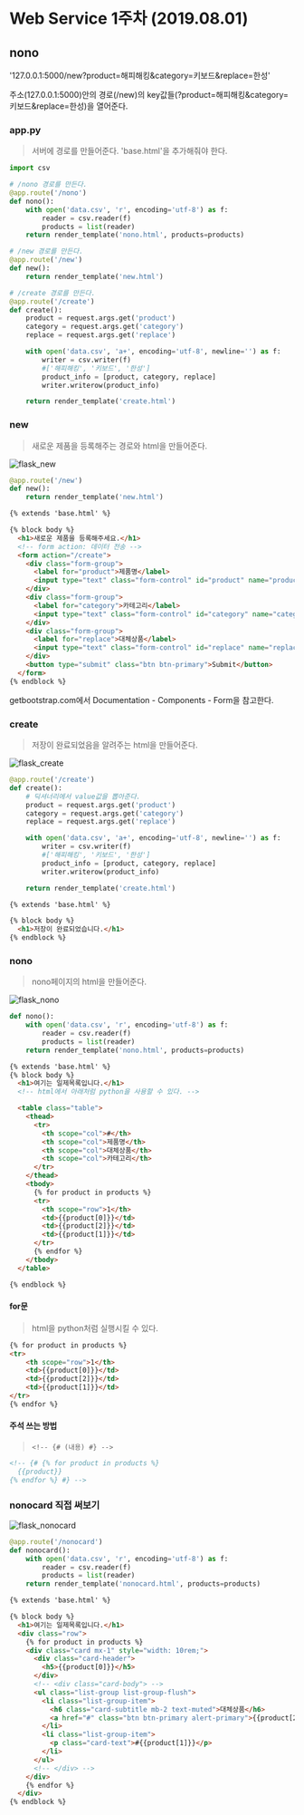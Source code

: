 # Web Service 1주차 (2019.08.01)

## nono

'127.0.0.1:5000/new?product=해피해킹&category=키보드&replace=한성'

주소(127.0.0.1:5000)안의 경로(/new)의 key값들(?product=해피해킹&category=키보드&replace=한성)을 열어준다.



### app.py

> 서버에 경로를 만들어준다. 'base.html'을 추가해줘야 한다.

```python
import csv

# /nono 경로를 만든다.
@app.route('/nono')
def nono():
    with open('data.csv', 'r', encoding='utf-8') as f:
        reader = csv.reader(f)
        products = list(reader)
    return render_template('nono.html', products=products)

# /new 경로를 만든다.
@app.route('/new')
def new():
    return render_template('new.html')

# /create 경로를 만든다.
@app.route('/create')
def create():
    product = request.args.get('product')
    category = request.args.get('category')
    replace = request.args.get('replace')

    with open('data.csv', 'a+', encoding='utf-8', newline='') as f:
        writer = csv.writer(f)
        #['해피해킹', '키보드', '한성']
        product_info = [product, category, replace]
        writer.writerow(product_info)

    return render_template('create.html')
```



### new

> 새로운 제품을 등록해주는 경로와 html을 만들어준다.

![flask_new](assets/flask_new.PNG)

```python
@app.route('/new')
def new():
    return render_template('new.html')
```

```html
{% extends 'base.html' %}

{% block body %}
  <h1>새로운 제품을 등록해주세요.</h1>
  <!-- form action: 데이터 전송 -->
  <form action="/create">
    <div class="form-group">
      <label for="product">제품명</label>
      <input type="text" class="form-control" id="product" name="product">
    </div>
    <div class="form-group">
      <label for="category">카테고리</label>
      <input type="text" class="form-control" id="category" name="category">
    </div>
    <div class="form-group">
      <label for="replace">대체상품</label>
      <input type="text" class="form-control" id="replace" name="replace">
    </div>
    <button type="submit" class="btn btn-primary">Submit</button>
  </form>
{% endblock %}
```

getbootstrap.com에서 Documentation - Components - Form을 참고한다.



### create

> 저장이 완료되었음을 알려주는 html을 만들어준다.

![flask_create](assets/flask_create.PNG)

```python
@app.route('/create')
def create():
    # 딕셔너리에서 value값을 뽑아준다.
    product = request.args.get('product')
    category = request.args.get('category')
    replace = request.args.get('replace')

    with open('data.csv', 'a+', encoding='utf-8', newline='') as f:
        writer = csv.writer(f)
        #['해피해킹', '키보드', '한성']
        product_info = [product, category, replace]
        writer.writerow(product_info)

    return render_template('create.html')
```

```html
{% extends 'base.html' %}

{% block body %}
  <h1>저장이 완료되었습니다.</h1>
{% endblock %}
```



### nono

> nono페이지의 html을 만들어준다.

![flask_nono](assets/flask_nono.PNG)

```python
def nono():
    with open('data.csv', 'r', encoding='utf-8') as f:
        reader = csv.reader(f)
        products = list(reader)
    return render_template('nono.html', products=products)
```

```html
{% extends 'base.html' %}
{% block body %}
  <h1>여기는 일제목록입니다.</h1>
  <!-- html에서 아래처럼 python을 사용할 수 있다. -->

  <table class="table">
    <thead>
      <tr>
        <th scope="col">#</th>
        <th scope="col">제품명</th>
        <th scope="col">대체상품</th>
        <th scope="col">카테고리</th>
      </tr>
    </thead>
    <tbody>
      {% for product in products %}
      <tr>
        <th scope="row">1</th>
        <td>{{product[0]}}</td>
        <td>{{product[2]}}</td>
        <td>{{product[1]}}</td>
      </tr>
      {% endfor %}
    </tbody>
  </table>

{% endblock %}
```



#### for문

> html을 python처럼 실행시킬 수 있다.

```html
{% for product in products %}
<tr>
    <th scope="row">1</th>
    <td>{{product[0]}}</td>
    <td>{{product[2]}}</td>
    <td>{{product[1]}}</td>
</tr>
{% endfor %}
```



#### 주석 쓰는 방법

> `<!-- {# (내용) #} -->`

```html
<!-- {# {% for product in products %}
  {{product}}
{% endfor %} #} -->
```



### nonocard 직접 써보기

![flask_nonocard](assets/flask_nonocard.PNG)

```python
@app.route('/nonocard')
def nonocard():
    with open('data.csv', 'r', encoding='utf-8') as f:
        reader = csv.reader(f)
        products = list(reader)
    return render_template('nonocard.html', products=products)
```

```html
{% extends 'base.html' %}

{% block body %}
  <h1>여기는 일제목록입니다.</h1>
  <div class="row">
    {% for product in products %}
    <div class="card mx-1" style="width: 10rem;">
      <div class="card-header">
        <h5>{{product[0]}}</h5>
      </div>
      <!-- <div class="card-body"> -->
      <ul class="list-group list-group-flush">
        <li class="list-group-item">
          <h6 class="card-subtitle mb-2 text-muted">대체상품</h6>
          <a href="#" class="btn btn-primary alert-primary">{{product[2]}}</a>
        </li>
        <li class="list-group-item">
          <p class="card-text">#{{product[1]}}</p>
        </li>
      </ul>
      <!-- </div> -->
    </div>
    {% endfor %}
  </div>
{% endblock %}
```

